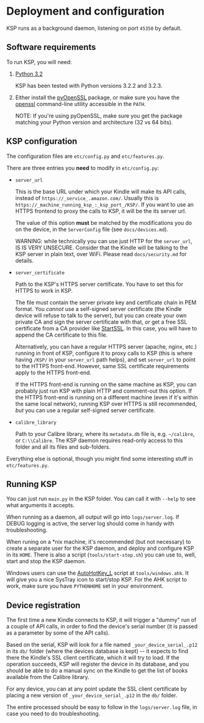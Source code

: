 Deployment and configuration
============================

KSP runs as a background daemon, listening on port `45350` by default.


Software requirements
---------------------

To run KSP, you will need:

1. [Python 3.2](http://python.org/download/)

     KSP has been tested with Python versions 3.2.2 and 3.2.3.

2. Either install the [pyOpenSSL](http://pypi.python.org/pypi/pyOpenSSL) package, or make sure you have the
    [openssl](http://www.openssl.org/) command-line utility accessible in the `PATH`.

    NOTE: If you're using pyOpenSSL, make sure you get the package matching your Python version and architecture (32 vs
    64 bits).


KSP configuration
-----------------

The configuration files are `etc/config.py` and `etc/features.py`.

There are three entries you **need** to modify in `etc/config.py`:

* `server_url`

    This is the base URL under which your Kindle will make its API calls, instead of `https://_service_.amazon.com/`.
    Usually this is `https://_machine_running_ksp_:_ksp_port_/KSP/`. If you want to use an HTTPS frontend to proxy the
    calls to KSP, it will be the its server url.

    The value of this option **must** be matched by the modifications you do on the device, in the `ServerConfig` file
    (see `docs/devices.md`).

	WARNING: while technically you can use just HTTP for the `server_url`, IS IS VERY UNSECURE. Consider that the Kindle
    will be talking to the KSP server in plain text, over WiFi. Please read `docs/security.md` for details.

* `server_certificate`

	Path to the KSP's HTTPS server certificate. You have to set this for HTTPS to work in KSP.

    The file must contain the server private key and certificate chain in PEM format. You *cannot* use a self-signed
    server certificate (the Kindle device will refuse to talk to the server), but you can create your own private CA and
    sign the server certificate with that, *or* get a free SSL certificate from a CA provider like
    [StartSSL](https://www.startssl.com/?app=1). In this case, you will have to append the CA certificate to this file.

    Alternatively, you can have a regular HTTPS server (apache, nginx, etc.) running in front of KSP, configure it to
    proxy calls to KSP (this is where having `/KSP/` in your `server_url` path helps), and set `server_url` to point to
    the HTTPS front-end. However, same SSL certificate requirements apply to the HTTPS front-end.

    If the HTTPS front-end is running on the same machine as KSP, you can probably just run KSP with plain HTTP and
    comment-out this option. If the HTTPS front-end is running on a different machine (even if it's within the same
    local network), running KSP over HTTPS is still recommended, *but* you can use a regular self-signed server
    certificate.

* `calibre_library`

    Path to your Calibre library, where its `metadata.db` file is, e.g. `~/calibre`, or `C:\\Calibre`. The KSP daemon
    requires read-only access to this folder and all its files and sub-folders.

Everything else is optional, though you might find some interesting stuff in `etc/features.py`.


Running KSP
-----------

You can just run `main.py` in the KSP folder. You can call it with `--help` to see what arguments it accepts.

When running as a daemon, all output will go into `logs/server.log`. If DEBUG logging is active, the server log
should come in handy with troubleshooting.

When runing on a \*nix machine, it's recommended (but not necessary) to create a separate user for the KSP daemon, and
deploy and configure KSP in its `HOME`. There is also a script (`tools/start-stop.sh`) you can use to, well, start and
stop the KSP daemon.

Windows users can use the [AutoHotKey_L](http://www.autohotkey.com/download/) script at `tools/windows.ahk`. It will
give you a nice SysTray icon to start/stop KSP. For the AHK script to work, make sure you have `PYTHONHOME` set in your
environment.


Device registration
-------------------

The first time a new Kindle connects to KSP, it will trigger a "dummy" run of a couple of API calls, in order to find
the device's serial number (it is passed as a parameter by some of the API calls).

Based on the serial, KSP will look for a file named `_your_device_serial_.p12` in its `db/` folder (where the devices
database is kept) -- it expects to find there the Kindle's SSL client certificate, which it will try to load. If the
operation succeeds, KSP will register the device in its database, and you should be able to do a manual sync on the
Kindle to get the list of books available from the Calibre library.

For any device, you can at any point update the SSL client certificate by placing a new version of
`_your_device_serial_.p12` in the `db/` folder.

The entire processed should be easy to follow in the `logs/server.log` file, in case you need to do troubleshooting.
